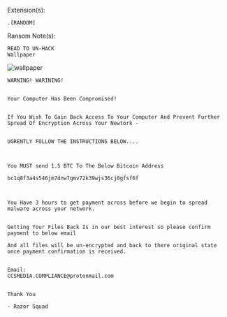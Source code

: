 Extension(s): 
```
.[RANDOM]
```
Ransom Note(s): 
```
READ TO UN-HACK 
Wallpaper
```
![wallpaper](https://github.com/user-attachments/assets/1fba68d3-9e78-45a0-9e2f-c0e2a245b6ad)
```
WARNING! WARINING!


Your Computer Has Been Compromised!


If You Wish To Gain Back Access To Your Computer And Prevent Further Spread Of Encryption Across Your Newtork -


UGRENTLY FOLLOW THE INSTRUCTIONS BELOW....



You MUST send 1.5 BTC To The Below Bitcoin Address

bc1q8f3a4s546jm7dnw7gmv72k39wjs36cj0gfsf6f



You Have 3 hours to get payment across before we begin to spread malware across your network.


Getting Your Files Back Is in our best interest so please confirm payment to below email

And all files will be un-encrypted and back to there original state once payment confirmation is received.


Email:
CCSMEDIA.COMPLIANCE@protonmail.com


Thank You

- Razor Squad
```
